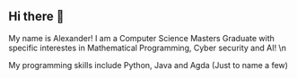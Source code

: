 ## Hi there 👋
My name is Alexander! I am a Computer Science Masters Graduate with specific interestes in Mathematical Programming, Cyber security and AI! \n

My programming skills include Python, Java and Agda (Just to name a few) 
<!--
**araymont/araymont** is a ✨ _special_ ✨ repository because its `README.md` (this file) appears on your GitHub profile.

Here are some ideas to get you started:

- 🔭 I’m currently working on ...
- 🌱 I’m currently learning ...
- 👯 I’m looking to collaborate on ...
- 🤔 I’m looking for help with ...
- 💬 Ask me about ...
- 📫 How to reach me: ...
- 😄 Pronouns: ...
- ⚡ Fun fact: ...
-->
